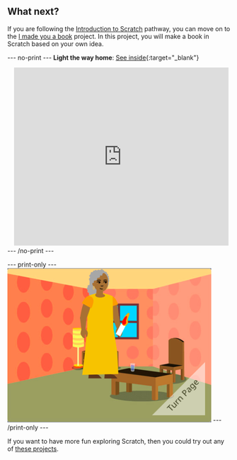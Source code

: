 ## What next?

If you are following the [Introduction to Scratch](https://projects.raspberrypi.org/en/pathway/scratch-intro) pathway, you can move on to the [I made you a book](https://projects.raspberrypi.org/en/projects/i-made-you-a-book) project. In this project, you will make a book in Scratch based on your own idea. 

--- no-print ---
**Light the way home**: [See inside](https://scratch.mit.edu/projects/499860786/editor){:target="_blank"}
<div class="scratch-preview" style="margin-left: 15px;">
  <iframe allowtransparency="true" width="485" height="402" src="https://scratch.mit.edu/projects/embed/499860786/?autostart=false" frameborder="0"></iframe>
</div>
--- /no-print ---

--- print-only ---
![An 'I made you a book' project.](images/book-cover.png)
--- /print-only ---

If you want to have more fun exploring Scratch, then you could try out any of [these projects](https://projects.raspberrypi.org/en/projects?software%5B%5D=scratch&curriculum%5B%5D=%201).


